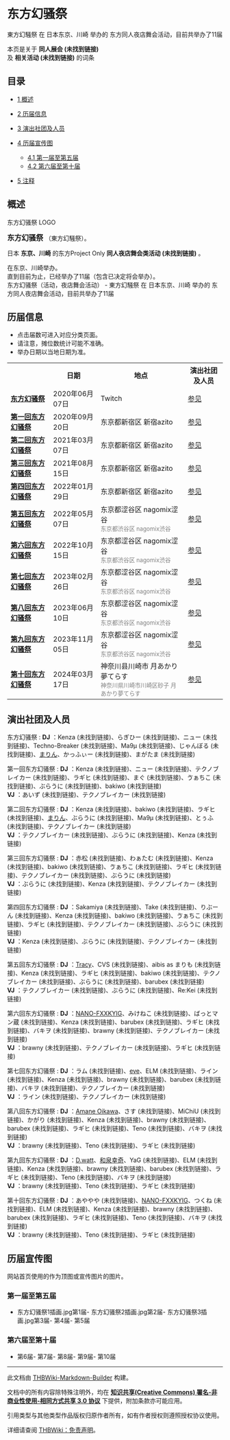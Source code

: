 # 东方幻骚祭

<!-- source html: G:\repos\THBWiki-Markdown-Builder\THBWikiMarkdown\Temp\main\1\1f\ns0%3A%E4%B8%9C%E6%96%B9%E5%B9%BB%E9%AA%9A%E7%A5%AD.html -->

東方幻騒祭 在 日本东京、川崎 举办的  东方同人夜店舞会活动，目前共举办了11届

本页是关于 **同人展会 (未找到链接)**   
及 **相关活动 (未找到链接)** 的词条
## 目录

- [1 概述](#概述)
- [2 历届信息](#历届信息)
- [3 演出社团及人员](#演出社团及人员)
- [4 历届宣传图](#历届宣传图)

  - [4.1 第一届至第五届](#第一届至第五届)
  - [4.2 第六届至第十届](#第六届至第十届)



- [5 注释](#注释)




## 概述
[](./文件-东方幻骚祭LOGO.jpg.md)  [](./文件-东方幻骚祭LOGO.jpg.md)东方幻骚祭 LOGO
  
<big> **东方幻骚祭** </big>（東方幻騒祭）。  
  
  
  
  
日本 **东京、川崎** 的东方Project Only **同人夜店舞会类活动 (未找到链接)** 。  
  
在东京、川崎举办。  
直到目前为止，已经举办了11届（包含已决定将会举办）。  
东方幻骚祭（活动，夜店舞会活动） - 東方幻騒祭 在 日本东京、川崎 举办的  东方同人夜店舞会活动，目前共举办了11届
## 历届信息
- 点击届数可进入对应分类页面。
- 请注意，摊位数统计可能不准确。
- 举办日期以当地日期为准。


<table>
<tbody><tr><th> </th><th>日期</th><th>地点</th><th>演出社团及人员</th></tr><tr><td id="Online"><b><a href="/展会作品列表?e=%E4%B8%9C%E6%96%B9%E5%B9%BB%E9%AA%9A%E7%A5%AD%23Online">东方幻骚祭</a></b></td><td id="ev-1">2020年06月07日</td><td>Twitch<br><small><span style="color:grey;"></span></small></td><td><a href="#第1届">参见</a></td></tr>
<tr><td id="1"><b><a href="/展会作品列表?e=%E4%B8%9C%E6%96%B9%E5%B9%BB%E9%AA%9A%E7%A5%AD%231">第一回东方幻骚祭</a></b></td><td id="ev-2">2020年09月20日</td><td>东京都新宿区 新宿azito<br><small><span style="color:grey;"></span></small></td><td><a href="#第2届">参见</a></td></tr>
<tr><td id="2"><b><a href="/展会作品列表?e=%E4%B8%9C%E6%96%B9%E5%B9%BB%E9%AA%9A%E7%A5%AD%232">第二回东方幻骚祭</a></b></td><td id="ev-3">2021年03月07日</td><td>东京都新宿区 新宿azito<br><small><span style="color:grey;"></span></small></td><td><a href="#第3届">参见</a></td></tr>
<tr><td id="3"><b><a href="/展会作品列表?e=%E4%B8%9C%E6%96%B9%E5%B9%BB%E9%AA%9A%E7%A5%AD%233">第三回东方幻骚祭</a></b></td><td id="ev-4">2021年08月15日</td><td>东京都新宿区 新宿azito<br><small><span style="color:grey;"></span></small></td><td><a href="#第4届">参见</a></td></tr>
<tr><td id="4"><b><a href="/展会作品列表?e=%E4%B8%9C%E6%96%B9%E5%B9%BB%E9%AA%9A%E7%A5%AD%234">第四回东方幻骚祭</a></b></td><td id="ev-5">2022年01月29日</td><td>东京都新宿区 新宿azito<br><small><span style="color:grey;"></span></small></td><td><a href="#第5届">参见</a></td></tr>
<tr><td id="5"><b><a href="/展会作品列表?e=%E4%B8%9C%E6%96%B9%E5%B9%BB%E9%AA%9A%E7%A5%AD%235">第五回东方幻骚祭</a></b></td><td id="ev-6">2022年05月07日</td><td>东京都涩谷区 nagomix涩谷<br><small><span style="color:grey;">东京都渋谷区 nagomix渋谷</span></small></td><td><a href="#第6届">参见</a></td></tr>
<tr><td id="6"><b><a href="/展会作品列表?e=%E4%B8%9C%E6%96%B9%E5%B9%BB%E9%AA%9A%E7%A5%AD%236">第六回东方幻骚祭</a></b></td><td id="ev-7">2022年10月15日</td><td>东京都涩谷区 nagomix涩谷<br><small><span style="color:grey;">东京都渋谷区 nagomix渋谷</span></small></td><td><a href="#第7届">参见</a></td></tr>
<tr><td id="7"><b><a href="/展会作品列表?e=%E4%B8%9C%E6%96%B9%E5%B9%BB%E9%AA%9A%E7%A5%AD%237">第七回东方幻骚祭</a></b></td><td id="ev-8">2023年02月26日</td><td>东京都涩谷区 nagomix涩谷<br><small><span style="color:grey;">东京都渋谷区 nagomix渋谷</span></small></td><td><a href="#第8届">参见</a></td></tr>
<tr><td id="8"><b><a href="/展会作品列表?e=%E4%B8%9C%E6%96%B9%E5%B9%BB%E9%AA%9A%E7%A5%AD%238">第八回东方幻骚祭</a></b></td><td id="ev-9">2023年06月10日</td><td>东京都涩谷区 nagomix涩谷<br><small><span style="color:grey;">东京都渋谷区 nagomix渋谷</span></small></td><td><a href="#第9届">参见</a></td></tr>
<tr><td id="9"><b><a href="/展会作品列表?e=%E4%B8%9C%E6%96%B9%E5%B9%BB%E9%AA%9A%E7%A5%AD%239">第九回东方幻骚祭</a></b></td><td id="ev-10">2023年11月05日</td><td>东京都涩谷区 nagomix涩谷<br><small><span style="color:grey;">东京都渋谷区 nagomix渋谷</span></small></td><td><a href="#第10届">参见</a></td></tr>
<tr><td id="10"><b><a href="/展会作品列表?e=%E4%B8%9C%E6%96%B9%E5%B9%BB%E9%AA%9A%E7%A5%AD%2310">第十回东方幻骚祭</a></b></td><td id="ev-11">2024年03月17日</td><td>神奈川县川崎市 月あかり夢てらす<br><small><span style="color:grey;">神奈川県川崎市川崎区砂子 月あかり夢てらす</span></small></td><td><a href="#第11届">参见</a></td></tr>
</tbody></table>


## 演出社团及人员
东方幻骚祭
:  **DJ** ：Kenza (未找到链接)、らぎひー (未找到链接)、ニュー (未找到链接)、Techno-Breaker (未找到链接)、Ma9μ (未找到链接)、じゃんぼる (未找到链接)、[まりん](./MARIN.md)、かっふぃー (未找到链接)、まがたま (未找到链接)

第一回东方幻骚祭
:  **DJ** ：Kenza (未找到链接)、ニュー (未找到链接)、テクノブレイカー (未找到链接)、ラギヒ (未找到链接)、まぐ (未找到链接)、ゔぁちこ (未找到链接)、ぶらうに (未找到链接)、bakiwo (未找到链接)  
 **VJ** ：あいず (未找到链接)、テクノブレイカー (未找到链接)

第二回东方幻骚祭
:  **DJ** ：Kenza (未找到链接)、bakiwo (未找到链接)、ラギヒ (未找到链接)、[まりん](./MARIN.md)、ぶらうに (未找到链接)、Ma9μ (未找到链接)、とぅふ (未找到链接)、テクノブレイカー (未找到链接)  
 **VJ** ：テクノブレイカー (未找到链接)、ぶらうに (未找到链接)、Kenza (未找到链接)

第三回东方幻骚祭
:  **DJ** ：赤松 (未找到链接)、わぁたむ (未找到链接)、Kenza (未找到链接)、bakiwo (未找到链接)、ゔぁちこ (未找到链接)、ラギヒ (未找到链接)、テクノブレイカー (未找到链接)、ぶらうに (未找到链接)  
 **VJ** ：ぶらうに (未找到链接)、Kenza (未找到链接)、テクノブレイカー (未找到链接)

第四回东方幻骚祭
:  **DJ** ：Sakamiya (未找到链接)、Take (未找到链接)、りぶーん (未找到链接)、Kenza (未找到链接)、bakiwo (未找到链接)、ゔぁちこ (未找到链接)、ラギヒ (未找到链接)、テクノブレイカー (未找到链接)、ぶらうに (未找到链接)  
 **VJ** ：Kenza (未找到链接)、ぶらうに (未找到链接)、テクノブレイカー (未找到链接)

第五回东方幻骚祭
:  **DJ** ：[Tracy](./Tracy.md)、CVS (未找到链接)、aibis as まりも (未找到链接)、Kenza (未找到链接)、ラギヒ (未找到链接)、bakiwo (未找到链接)、テクノブレイカー (未找到链接)、ぶらうに (未找到链接)、barubex (未找到链接)  
 **VJ** ：テクノブレイカー (未找到链接)、ぶらうに (未找到链接)、Re:Kei (未找到链接)

第六回东方幻骚祭
:  **DJ** ：[NANO-FXXKYIG](./NANO-FXXKYIG.md)、みけねこ (未找到链接)、ばっとマン蔵 (未找到链接)、Kenza (未找到链接)、barubex (未找到链接)、ラギヒ (未找到链接)、バキヲ (未找到链接)、brawny (未找到链接)、テクノブレイカー (未找到链接)  
 **VJ** ：brawny (未找到链接)、テクノブレイカー (未找到链接)、ラギヒ (未找到链接)

第七回东方幻骚祭
:  **DJ** ：ラム (未找到链接)、[eve](./EVe.md)、ELM (未找到链接)、ライン (未找到链接)、Kenza (未找到链接)、brawny (未找到链接)、barubex (未找到链接)、バキヲ (未找到链接)、テクノブレイカー (未找到链接)  
 **VJ** ：ライン (未找到链接)、テクノブレイカー (未找到链接)

第八回东方幻骚祭
:  **DJ** ：[Amane Oikawa](./Amane_Oikawa.md)、さす (未找到链接)、MiChiU (未找到链接)、かがり (未找到链接)、Kenza (未找到链接)、brawny (未找到链接)、barubex (未找到链接)、ラギヒ (未找到链接)、Teno (未找到链接)、バキヲ (未找到链接)  
 **VJ** ：brawny (未找到链接)、Teno (未找到链接)、ラギヒ (未找到链接)

第九回东方幻骚祭
:  **DJ** ：[D.watt](./D.watt.md)、[和泉幸奇](./和泉幸奇.md)、YaG (未找到链接)、ELM (未找到链接)、Kenza (未找到链接)、brawny (未找到链接)、barubex (未找到链接)、ラギヒ (未找到链接)、Teno (未找到链接)、バキヲ (未找到链接)  
 **VJ** ：brawny (未找到链接)、Teno (未找到链接)、ラギヒ (未找到链接)

第十回东方幻骚祭
:  **DJ** ：あややや (未找到链接)、[NANO-FXXKYIG](./NANO-FXXKYIG.md)、つくね (未找到链接)、ELM (未找到链接)、Kenza (未找到链接)、brawny (未找到链接)、barubex (未找到链接)、ラギヒ (未找到链接)、Teno (未找到链接)、バキヲ (未找到链接)  
 **VJ** ：brawny (未找到链接)、Teno (未找到链接)、ラギヒ (未找到链接)

## 历届宣传图
  
网站首页使用的作为顶图或宣传图片的图片。
  

### 第一届至第五届
- 东方幻骚祭1插画.jpg第1届- 东方幻骚祭2插画.jpg第2届- 东方幻骚祭3插画.jpg第3届- [](./文件-东方幻骚祭4插画.jpg.md)第4届- [](./文件-东方幻骚祭5插画.jpg.md)第5届

### 第六届至第十届
- [](./文件-东方幻骚祭6插画.jpg.md)第6届- [](./文件-东方幻骚祭7插画.jpg.md)第7届- [](./文件-东方幻骚祭8插画.jpg.md)第8届- [](./文件-东方幻骚祭9插画.jpg.md)第9届- [](./文件-东方幻骚祭10插画.jpg.md)第10届


  
  

  

  
  






---

此文档由 [THBWiki-Markdown-Builder](https://github.com/Delsin-Yu/THBWiki-Markdown-Builder) 构建。

文档中的所有内容除特殊注明外，均在 [**知识共享(Creative Commons) 署名-非商业性使用-相同方式共享 3.0 协议**](https://creativecommons.org/licenses/by-sa/3.0/deed.zh-hans) 下提供，附加条款亦可能应用。

引用类型与其他类型作品版权归原作者所有，如有作者授权则遵照授权协议使用。

详细请查阅 [THBWiki：免责声明](https://thbwiki.cc/THBWiki:%E5%85%8D%E8%B4%A3%E5%A3%B0%E6%98%8E)。

